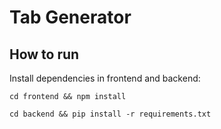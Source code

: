 # Tab Generator

## How to run

Install dependencies in frontend and backend: 

```
cd frontend && npm install
```
```
cd backend && pip install -r requirements.txt
```


